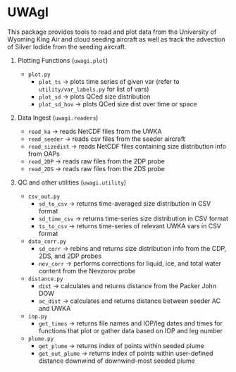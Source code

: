 # UWAgI
This package provides tools to read and plot data from the University of Wyoming King Air and cloud seeding aircraft as well as track the advection of Silver Iodide from the seeding aircraft.

1. Plotting Functions (`uwagi.plot`)
   - `plot.py`
      - `plot_ts` -> plots time series of given var (refer to `utility/var_labels.py` for list of vars)
      - `plot_sd` -> plots QCed size distribution
      - `plot_sd_hov` -> plots QCed size dist over time or space
   
2. Data Ingest (`uwagi.readers`)
   - `read_ka` -> reads NetCDF files from the UWKA
   - `read_seeder` -> reads csv files from the seeder aircraft
   - `read_sizedist` -> reads NetCDF files containing size distribution info from OAPs
   - `read_2DP` -> reads raw files from the 2DP probe
   - `read_2DS` -> reads raw files from the 2DS probe
   
3. QC and other utilities (`uwagi.utility`)
   - `csv_out.py`
      - `sd_to_csv` -> returns time-averaged size distribution in CSV format
      - `sd_time_csv` -> returns time-series size distribution in CSV format
      - `ts_to_csv` -> returns time-series of relevant UWKA vars in CSV format
   - `data_corr.py`
      - `sd_corr` -> rebins and returns size distribution info from the CDP, 2DS, and 2DP probes
      - `nev_corr` -> performs corrections for liquid, ice, and total water content from the Nevzorov probe
   - `distance.py`
      - `dist` -> calculates and returns distance from the Packer John DOW
      - `ac_dist` -> calculates and returns distance between seeder AC and UWKA
   - `iop.py`
      - `get_times` -> returns file names and IOP/leg dates and times for functions that plot or gather data based on IOP and leg number
   - `plume.py`
      - `get_plume` -> returns index of points within seeded plume
      - `get_out_plume` -> returns index of points within user-defined distance downwind of downwind-most seeded plume
 
